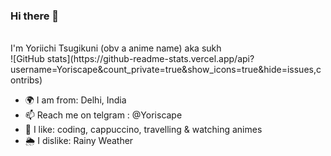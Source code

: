 ### Hi there 👋

<!--
**yoriscape/yoriscape** is a ✨ _special_ ✨ repository because its `README.md` (this file) appears on your GitHub profile.

Here are some ideas to get you started:

- 🔭 I’m currently working on ...
- 🌱 I’m currently learning ...
- 👯 I’m looking to collaborate on ...
- 🤔 I’m looking for help with ...
- 💬 Ask me about ...
- 📫 How to reach me: ...
- 😄 Pronouns: ...
- ⚡ Fun fact: ...
-->


</br>
I'm Yoriichi Tsugikuni (obv a anime name) aka sukh
</br>
![GitHub stats](https://github-readme-stats.vercel.app/api?username=Yoriscape&count_private=true&show_icons=true&hide=issues,contribs)


- 🌍 I am from: Delhi, India
- 📫 Reach me on telgram : @Yoriscape
- 🤍 I like: coding, cappuccino, travelling & watching animes
- 🌦️ I dislike: Rainy Weather
